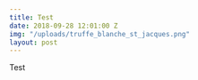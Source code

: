```yaml
---
title: Test
date: 2018-09-28 12:01:00 Z
img: "/uploads/truffe_blanche_st_jacques.png"
layout: post
---
```


Test
